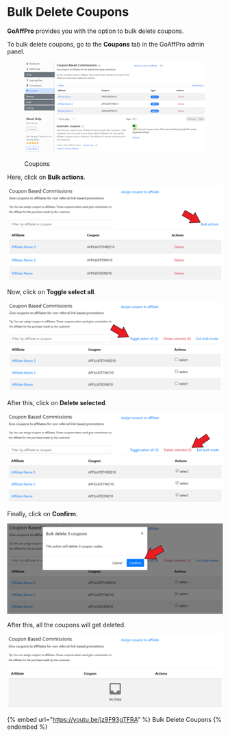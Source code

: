 # Bulk Delete Coupons

**GoAffPro** provides you with the option to bulk delete coupons.

To bulk delete coupons, go to the **Coupons** tab in the GoAffPro admin panel.

<figure><img src="../../.gitbook/assets/image (3453).png" alt=""><figcaption><p>Coupons</p></figcaption></figure>

Here, click on **Bulk actions**.

![Click on Bulk actions](<../../.gitbook/assets/Screenshot 2021-04-01 011800.png>)

Now, click on **Toggle select all**.

![Click on Toggle select all](<../../.gitbook/assets/Screenshot 2021-04-01 011940.png>)

After this, click on **Delete selected**.

![Click on Delete selected](<../../.gitbook/assets/Screenshot 2021-04-01 012114.png>)

Finally, click on **Confirm**.

![Click on Confirm](<../../.gitbook/assets/Screenshot 2021-04-01 012544.png>)

After this, all the coupons will get deleted.

![](<../../.gitbook/assets/image (1739).png>)

{% embed url="https://youtu.be/jz9F93gTFRA" %}
Bulk Delete Coupons
{% endembed %}
